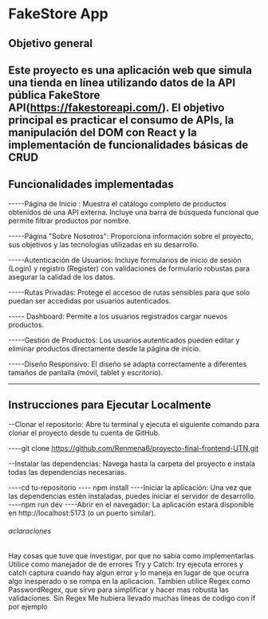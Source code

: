 #  FakeStore App

##  Objetivo general

Este proyecto es una aplicación web que simula una tienda en línea utilizando datos de la API pública FakeStore API(https://fakestoreapi.com/). El objetivo principal es practicar el consumo de APIs, la manipulación del DOM con React y la implementación de funcionalidades básicas de CRUD 
---

##  Funcionalidades implementadas

-----Página de Inicio : Muestra el catálogo completo de productos obtenidos de una API externa. Incluye una barra de búsqueda funcional que permite filtrar productos por nombre.

-----Página "Sobre Nosotros": Proporciona información sobre el proyecto, sus objetivos y las tecnologías utilizadas en su desarrollo.

-----Autenticación de Usuarios: Incluye formularios de inicio de sesión (Login) y registro (Register) con validaciones de formulario robustas para asegurar la calidad de los datos.

-----Rutas Privadas: Protege el accesoo de rutas sensibles para que solo puedan ser accedidas por usuarios autenticados.

----- Dashboard: Permite a los usuarios registrados  cargar nuevos productos.

-----Gestión de Productos: Los usuarios autenticados pueden editar y eliminar productos directamente desde la página de inicio.

-----Diseño Responsivo: El diseño se adapta correctamente a diferentes tamaños de pantalla (móvil, tablet y escritorio).

---------------------------------------------------------------------------------------------------------------------

## Instrucciones para Ejecutar Localmente

--Clonar el repositorio: Abre tu terminal y ejecuta el siguiente comando para clonar el proyecto desde tu cuenta de GitHub.

----git clone https://github.com/Renmena6/proyecto-final-frontend-UTN.git


--Instalar las dependencias: Navega hasta la carpeta del proyecto e instala todas las dependencias necesarias.

----cd tu-repositorio
---- npm install
----Iniciar la aplicación: Una vez que las dependencias estén instaladas, puedes iniciar el servidor de desarrollo.
----npm run dev
----Abrir en el navegador: La aplicación estará disponible en http://localhost:5173 (o un puerto similar).


###### aclaraciones 

Hay cosas que tuve que investigar, por que no sabia como implementarlas. Utilice como manejador de de errores Try y Catch: try ejecuta errores y catch captura cuando hay algun error y lo maneja en lugar de que ocurra algo inesperado o se rompa en la aplicacion. 
Tambien utilice Regex como PasswordRegex, que sirve para simplificar y hacer mas robusta las validaciones. Sin Regex Me hubiera llevado muchas líneas de codigo con if por ejemplo



